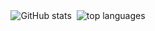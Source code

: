 <div style="display: flex; justify-content: center; align-items: center; gap: 8px; flex-wrap: wrap;">
  <img 
    src="https://github-readme-stats.vercel.app/api?username=rplstr&show_icons=true&theme=dark&hide_border=true&count_private=true&line_height=29" 
    alt="GitHub stats" 
  />
  <img 
    src="https://github-readme-stats.vercel.app/api/top-langs/?username=rplstr&theme=dark&hide_border=true&langs_count=6" 
    alt="top languages" 
  />
</div>
